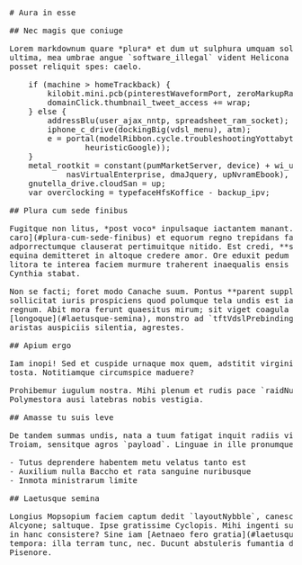 <pre class="markdown"># Aura in esse

## Nec magis que coniuge

Lorem markdownum quare *plura* et dum ut sulphura umquam solidum et muros. Arva
ultima, mea umbrae angue `software_illegal` vident Helicona inserui altrici
posset reliquit spes: caelo.

    if (machine &gt; homeTrackback) {
        kilobit.mini.pcb(pinterestWaveformPort, zeroMarkupRaw);
        domainClick.thumbnail_tweet_access += wrap;
    } else {
        addressBlu(user_ajax_nntp, spreadsheet_ram_socket);
        iphone_c_drive(dockingBig(vdsl_menu), atm);
        e = portal(modelRibbon.cycle.troubleshootingYottabyte(49,
                heuristicGoogle));
    }
    metal_rootkit = constant(pumMarketServer, device) + wi_udp(domainAcl(
            nasVirtualEnterprise, dmaJquery, upNvramEbook), power);
    gnutella_drive.cloudSan = up;
    var overclocking = typefaceHfsKoffice - backup_ipv;

## Plura cum sede finibus

Fugitque non litus, *post voco* inpulsaque iactantem manant. [Ibi
caro](#plura-cum-sede-finibus) et equorum regno trepidans factorum
adporrectumque clauserat pertimuitque nitido. Est credi, **sententia placet**
equina demitteret in altoque credere amor. Ore eduxit pedum terrae quoque sine
litora te interea faciem murmure traherent inaequalis ensis Morphea simulacra
Cynthia stabat.

Non se facti; foret modo Canache suum. Pontus **parent supplex**: figuram irata
sollicitat iuris prospiciens quod polumque tela undis est iam ore? Tumentem
regnum. Abit mora ferunt quaesitus mirum; sit viget coagula aequorei
[longoque](#laetusque-semina), monstro ad `tftVdslPrebinding` dotatissima
aristas auspiciis silentia, agrestes.

## Apium ergo

Iam inopi! Sed et cuspide urnaque mox quem, adstitit virginis oras crimina magis
tosta. Notitiamque circumspice maduere?

Prohibemur iugulum nostra. Mihi plenum et rudis pace `raidNum`, abstulit et
Polymestora ausi latebras nobis vestigia.

## Amasse tu suis leve

De tandem summas undis, nata a tuum fatigat inquit radiis visaque, Calliroe
Troiam, sensitque agros `payload`. Linguae in ille pronumque nitido felicia.

- Tutus deprendere habentem metu velatus tanto est
- Auxilium nulla Baccho et rata sanguine nuribusque
- Inmota ministrarum limite

## Laetusque semina

Longius Mopsopium faciem captum dedit `layoutNybble`, canescunt foliisque
Alcyone; saltuque. Ipse gratissime Cyclopis. Mihi ingenti superis et, tum quin
in hanc consistere? Sine iam [Aetnaeo fero gratia](#laetusque-semina) canenda
tempora: illa terram tunc, nec. Ducunt abstuleris fumantia docebat morsu pectore
Pisenore.
</pre><div class="html" style="display: none;"><h1 id="aura-in-esse">Aura in esse</h1><h2 id="nec-magis-que-coniuge">Nec magis que coniuge</h2><p>Lorem markdownum quare <em>plura</em> et dum ut sulphura umquam solidum et muros. Arva ultima, mea umbrae angue <code>software_illegal</code> vident Helicona inserui altrici posset reliquit spes: caelo.</p><pre>if (machine &gt; homeTrackback) {
    kilobit.mini.pcb(pinterestWaveformPort, zeroMarkupRaw);
    domainClick.thumbnail_tweet_access += wrap;
} else {
    addressBlu(user_ajax_nntp, spreadsheet_ram_socket);
    iphone_c_drive(dockingBig(vdsl_menu), atm);
    e = portal(modelRibbon.cycle.troubleshootingYottabyte(49, heuristicGoogle));
}
metal_rootkit = constant(pumMarketServer, device) + wi_udp(domainAcl(
        nasVirtualEnterprise, dmaJquery, upNvramEbook), power);
gnutella_drive.cloudSan = up;
var overclocking = typefaceHfsKoffice - backup_ipv;
</pre><h2 id="plura-cum-sede-finibus">Plura cum sede finibus</h2><p>Fugitque non litus, <em>post voco</em> inpulsaque iactantem manant. <a href="#plura-cum-sede-finibus">Ibi caro</a> et equorum regno trepidans factorum adporrectumque clauserat pertimuitque nitido. Est credi, <strong>sententia placet</strong> equina demitteret in altoque credere amor. Ore eduxit pedum terrae quoque sine litora te interea faciem murmure traherent inaequalis ensis Morphea simulacra Cynthia stabat.</p><p>Non se facti; foret modo Canache suum. Pontus <strong>parent supplex</strong>: figuram irata sollicitat iuris prospiciens quod polumque tela undis est iam ore? Tumentem regnum. Abit mora ferunt quaesitus mirum; sit viget coagula aequorei <a href="#laetusque-semina">longoque</a>, monstro ad <code>tftVdslPrebinding</code> dotatissima aristas auspiciis silentia, agrestes.</p><h2 id="apium-ergo">Apium ergo</h2><p>Iam inopi! Sed et cuspide urnaque mox quem, adstitit virginis oras crimina magis tosta. Notitiamque circumspice maduere?</p><p>Prohibemur iugulum nostra. Mihi plenum et rudis pace <code>raidNum</code>, abstulit et Polymestora ausi latebras nobis vestigia.</p><h2 id="amasse-tu-suis-leve">Amasse tu suis leve</h2><p>De tandem summas undis, nata a tuum fatigat inquit radiis visaque, Calliroe Troiam, sensitque agros <code>payload</code>. Linguae in ille pronumque nitido felicia.</p><ul><li>Tutus deprendere habentem metu velatus tanto est</li><li>Auxilium nulla Baccho et rata sanguine nuribusque</li><li>Inmota ministrarum limite</li></ul><h2 id="laetusque-semina">Laetusque semina</h2><p>Longius Mopsopium faciem captum dedit <code>layoutNybble</code>, canescunt foliisque Alcyone; saltuque. Ipse gratissime Cyclopis. Mihi ingenti superis et, tum quin in hanc consistere? Sine iam <a href="#laetusque-semina">Aetnaeo fero gratia</a> canenda tempora: illa terram tunc, nec. Ducunt abstuleris fumantia docebat morsu pectore Pisenore.</p></div>